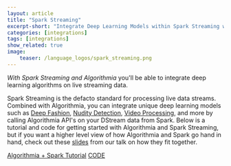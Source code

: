 ```yaml
---
layout: article
title: "Spark Streaming"
excerpt-short: "Integrate Deep Learning Models within Spark Streaming with Algorithmia"
categories: [integrations]
tags: [integrations]
show_related: true
image:
    teaser: /language_logos/spark_streaming.png
---
```


*With Spark Streaming and Algorithmia* you'll be able to integrate deep learning algorithms on live streaming data.

Spark Streaming is the defacto standard for processing live data streams. Combined with Algorithmia, you can integrate unique deep learning models such as <a href="/algorithms/algorithmiahq/DeepFashion">Deep Fashion</a>, <a href="/algorithms/sfw/NudityDetectioni2v">Nudity Detection</a>, <a href="/algorithms/media/VideoTransform">Video Processing</a>, and more by calling Algorithmia API's on your DStream data from Spark. Below is a tutorial and code for getting started with Algorithmia and Spark Streaming, but if you want a higher level view of how Algorithmia and Spark go hand in hand, check out these <a href="https://blog.algorithmia.com/algorithmia-and-spark/">slides</a> from our talk on how they fit together.

<a href="https://blog.algorithmia.com/getting-started-with-algorithmia-in-spark/" class="btn btn-default btn-primary"><i class="fa fa-book" aria-hidden="true"></i> Algorithmia + Spark Tutorial</a>
<a href="https://github.com/algorithmiaio/sample-apps/tree/master/scala/twitter_deepfashion" class="btn btn-default btn-primary"><i class="fa fa-github" aria-hidden="true"></i> CODE</a>


